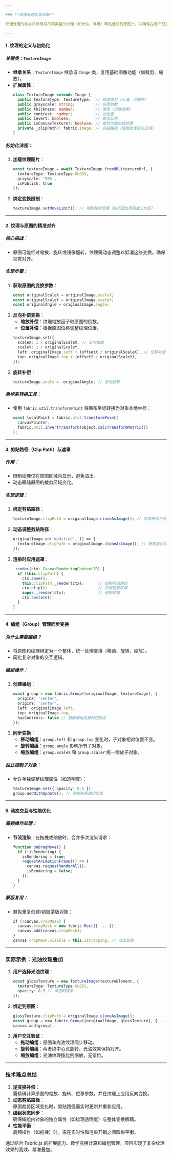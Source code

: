 ```yaml
---

### **纹理处理实现详解**

纹理处理的核心目标是将不同类型的纹理（如光油、浮雕）精准叠加到原图上，并确保在用户交互（移动、缩放、旋转）时，纹理与原图始终保持同步。以下是实现细节的逐步解析：

---
```


#### **1. 纹理的定义与初始化**
##### **关键类：`TextureImage`**
- **继承关系**：`TextureImage` 继承自 `Image` 类，复用基础图像功能（如裁剪、缩放）。
- **扩展属性**：
  ```typescript
  class TextureImage extends Image {
    public textureType: TextureType;  // 纹理类型（光油、浮雕等）
    public grayscale: string;         // 灰度参数
    public thickness: number;         // 厚度（浮雕效果）
    public contrast: number;          // 对比度
    public invert: boolean;           // 是否反色
    public isCanvasTexture?: boolean; // 是否为画布级纹理
    private _clipPath?: fabric.Image; // 剪贴路径（限制纹理显示区域）
  }
  ```

##### **初始化流程**：
1. **加载纹理图片**：
   ```typescript
   const textureImage = await TextureImage.fromURL(textureUrl, {
     textureType: TextureType.GLOSS,
     grayscale: '50%',
     isPublish: true
   });
   ```
2. **绑定变换限制**：
   ```typescript
   textureImage.setMoveLimit(); // 限制移动范围（如不超出原图或工作区）
   ```

---

#### **2. 纹理与原图的精准对齐**
##### **核心挑战**：
- 原图可能经过缩放、旋转或镜像翻转，纹理需动态调整以抵消这些变换，确保视觉对齐。

##### **实现步骤**：
1. **获取原图的变换参数**：
   ```typescript
   const originalScaleX = originalImage.scaleX;
   const originalScaleY = originalImage.scaleY;
   const originalAngle = originalImage.angle;
   ```
2. **反向补偿变换**：
   - **缩放补偿**：纹理缩放因子取原图的倒数。
   - **位置补偿**：根据原图位移调整纹理位置。
   ```typescript
   textureImage.set({
     scaleX: 1 / originalScaleX, // 反向缩放
     scaleY: 1 / originalScaleY,
     left: originalImage.left + (offsetX / originalScaleX), // 位移补偿
     top: originalImage.top + (offsetY / originalScaleY),
   });
   ```
3. **旋转补偿**：
   ```typescript
   textureImage.angle = -originalAngle; // 反向旋转
   ```

##### **坐标系转换工具**：
- 使用 `fabric.util.transformPoint` 将画布坐标转换为对象本地坐标：
  ```typescript
  const localPoint = fabric.util.transformPoint(
    canvasPointer,
    fabric.util.invertTransform(object.calcTransformMatrix())
  );
  ```

---

#### **3. 剪贴路径（Clip Path）与遮罩**
##### **作用**：
- 限制纹理仅在原图区域内显示，避免溢出。
- 动态跟随原图的裁剪区域变化。

##### **实现逻辑**：
1. **绑定剪贴路径**：
   ```typescript
   textureImage.clipPath = originalImage.cloneAsImage(); // 将原图作为剪贴路径
   ```
2. **动态调整剪贴路径**：
   ```typescript
   originalImage.on('modified', () => {
     textureImage.clipPath = originalImage.cloneAsImage(); // 原图变化时更新剪贴路径
   });
   ```
3. **渲染时应用遮罩**：
   ```typescript
   _render(ctx: CanvasRenderingContext2D) {
     if (this.clipPath) {
       ctx.save();
       this.clipPath._render(ctx);      // 绘制剪贴路径
       ctx.clip();                      // 应用裁剪区域
       super._render(ctx);              // 绘制纹理
       ctx.restore();
     }
   }
   ```

---

#### **4. 编组（Group）管理同步变换**
##### **为什么需要编组？**
- 将原图和纹理绑定为一个整体，统一处理变换（移动、旋转、缩放）。
- 简化复杂对象的交互逻辑。

##### **编组操作**：
1. **创建编组**：
   ```typescript
   const group = new fabric.Group([originalImage, textureImage], {
     originX: 'center',
     originY: 'center',
     left: originalImage.left,
     top: originalImage.top,
     hasControls: false // 隐藏编组自身的控制点
   });
   ```
2. **同步变换**：
   - **移动编组**：`group.left` 和 `group.top` 变化时，子对象相对位置不变。
   - **旋转编组**：`group.angle` 影响所有子对象。
   - **缩放编组**：`group.scaleX` 和 `group.scaleY` 统一缩放子对象。

##### **独立控制子对象**：
- 允许单独调整纹理属性（如透明度）：
  ```typescript
  textureImage.set({ opacity: 0.5 });
  group.addWithUpdate(); // 强制刷新编组状态
  ```

---

#### **5. 动态交互与性能优化**
##### **高频操作处理**：
- **节流渲染**：在拖拽或缩放时，合并多次渲染请求：
  ```typescript
  function onDragMove() {
    if (!isRendering) {
      isRendering = true;
      requestAnimationFrame(() => {
        canvas.requestRenderAll();
        isRendering = false;
      });
    }
  }
  ```
##### **蒙版复用**：
- 避免重复创建/销毁蒙版对象：
  ```typescript
  if (!canvas.cropMask) {
    canvas.cropMask = new fabric.Rect({ ... });
    canvas.add(canvas.cropMask);
  }
  canvas.cropMask.visible = this.isCropping; // 动态显隐
  ```

---

### **实际示例：光油纹理叠加**
1. **用户选择光油纹理**：
   ```typescript
   const glossTexture = new TextureImage(textureElement, {
     textureType: TextureType.GLOSS,
     opacity: 0.5 // 半透明效果
   });
   ```
2. **绑定到原图**：
   ```typescript
   glossTexture.clipPath = originalImage.cloneAsImage();
   const group = new fabric.Group([originalImage, glossTexture], { ... });
   canvas.add(group);
   ```
3. **用户交互验证**：
   - **拖动编组**：原图和光油纹理同步移动。
   - **旋转编组**：两者绕中心点旋转，光油效果保持对齐。
   - **缩放编组**：光油纹理按比例缩放，无错位。

---

### **技术难点总结**
1. **逆变换补偿**：  
   需精确计算原图的缩放、旋转、位移参数，并在纹理上应用反向变换。
2. **动态剪贴路径**：  
   原图裁剪区域变化时，剪贴路径需实时更新并重新应用。
3. **编组状态同步**：  
   确保编组内对象的独立属性（如纹理透明度）与整体变换解耦。
4. **性能平衡**：  
   高频操作（如拖拽）时，需在实时性和渲染开销之间取得平衡。

通过结合 Fabric.js 的扩展能力、数学变换计算和编组管理，项目实现了复杂纹理效果的高效、精准叠加。
